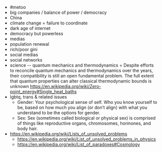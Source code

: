 * #metoo
* big companies / balance of power / democracy
* China
* climate change = failure to coordinate
* dark age of internet
* democracy but powerless
* medias
* population renewal
* rich/poor gini
* social medias
* social networks
* science -- quantum mechanics and thermodynamics = Despite efforts to reconcile quantum mechanics and thermodynamics over the years, their compatibility is still an open fundamental problem. The full extent that quantum properties can alter classical thermodynamic bounds is unknown  https://en.wikipedia.org/wiki/Zero-point_energy#Single_heat_baths
* lgbtq, trans & related issues
  * Gender: Your psychological sense of self. Who you know yourself to be, based on how much you align (or don’t align) with what you understand to be the options for gender.
  * Sex: Sex (sometimes called biological or physical sex) is comprised of things like reproductive organs, chromosomes, hormones, and body hair.
* https://en.wikipedia.org/wiki/Lists_of_unsolved_problems
  * https://en.wikipedia.org/wiki/List_of_unsolved_problems_in_physics
  * https://en.wikipedia.org/wiki/List_of_paradoxes#Cosmology
